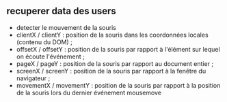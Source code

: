 ## recuperer data des users

- detecter le mouvement de la souris
- clientX  /  clientY  : position de la souris dans les coordonnées locales (contenu du DOM) ;
- offsetX  /  offsetY  : position de la souris par rapport à l'élément sur lequel on écoute l'événement ;
- pageX  /  pageY  : position de la souris par rapport au document entier ;
- screenX  /  screenY  : position de la souris par rapport à la fenêtre du navigateur ;
- movementX  /  movementY  : position de la souris par rapport à la position de la souris lors du dernier événement  mousemove